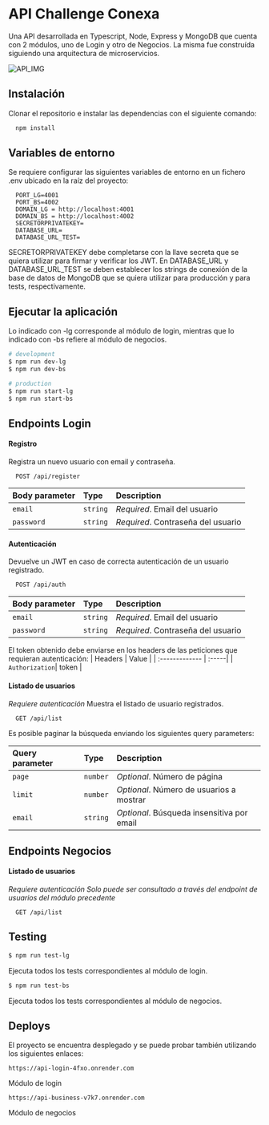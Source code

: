 # API Challenge Conexa
Una API desarrollada en Typescript, Node, Express y MongoDB que cuenta con 2 módulos, uno de Login y otro de Negocios. La misma fue construída siguiendo una arquitectura de microservicios.

![API_IMG](https://kozub.com.ar/wp-content/uploads/2021/01/What-is-an-API.png)

## Instalación
Clonar el repositorio e instalar las dependencias con el siguiente comando:

```bash
  npm install
```

## Variables de entorno

Se requiere configurar las siguientes variables de entorno en un fichero .env ubicado en la raíz del proyecto:
```
  PORT_LG=4001
  PORT_BS=4002
  DOMAIN_LG = http://localhost:4001
  DOMAIN_BS = http://localhost:4002
  SECRETORPRIVATEKEY=
  DATABASE_URL=
  DATABASE_URL_TEST=
```
SECRETORPRIVATEKEY debe completarse con la llave secreta que se quiera utilizar para firmar y verificar los JWT.
En DATABASE_URL y DATABASE_URL_TEST se deben establecer los strings de conexión de la base de datos de MongoDB que se quiera utilizar para producción y para tests, respectivamente.

## Ejecutar la aplicación
Lo indicado con -lg corresponde al módulo de login, mientras que lo indicado con -bs refiere al módulo de negocios.

```bash
# development
$ npm run dev-lg
$ npm run dev-bs

# production
$ npm run start-lg
$ npm run start-bs
```

## Endpoints Login

#### Registro
Registra un nuevo usuario con email y contraseña.

```http
  POST /api/register
```

| Body parameter | Type     | Description                          |
| :------------- | :------- | :----------------------------------- |
| `email`        | `string` | *Required*. Email del usuario        |
| `password`     | `string` | *Required*. Contraseña del usuario   |

#### Autenticación
Devuelve un JWT en caso de correcta autenticación de un usuario registrado.

```http
  POST /api/auth
```

| Body parameter | Type     | Description                          |
| :------------- | :------- | :----------------------------------- |
| `email`        | `string` | *Required*. Email del usuario        |
| `password`     | `string` | *Required*. Contraseña del usuario   |

El token obtenido debe enviarse en los headers de las peticiones que requieran autenticación:
| Headers        | Value | 
| :------------- | :-----| 
| `Authorization`| token | 

#### Listado de usuarios
*Requiere autenticación*
Muestra el listado de usuario registrados.

```http
  GET /api/list
```

Es posible paginar la búsqueda enviando los siguientes query parameters:

| Query parameter | Type     | Description                                  |
| :-------------- | :------- | :------------------------------------------- |
| `page`          | `number` | *Optional*. Número de página                 |
| `limit`         | `number` | *Optional*. Número de usuarios a mostrar     |
| `email`         | `string` | *Optional*. Búsqueda insensitiva por email   |

## Endpoints Negocios

#### Listado de usuarios
*Requiere autenticación*
*Solo puede ser consultado a través del endpoint de usuarios del módulo precedente*

```http
  GET /api/list
```

## Testing

```bash
$ npm run test-lg
```
Ejecuta todos los tests correspondientes al módulo de login.

```bash
$ npm run test-bs
```
Ejecuta todos los tests correspondientes al módulo de negocios.

## Deploys

El proyecto se encuentra desplegado y se puede probar también utilizando los siguientes enlaces:
```
https://api-login-4fxo.onrender.com
``` 
Módulo de login


```
https://api-business-v7k7.onrender.com
``` 
Módulo de negocios





